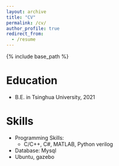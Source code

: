 ```yaml
---
layout: archive
title: "CV"
permalink: /cv/
author_profile: true
redirect_from:
  - /resume
---
```


{% include base_path %}

Education
======
* B.E. in Tsinghua University, 2021

  
Skills
======
* Programming Skills:
  * C/C++, C#, MATLAB, Python verilog
* Database: Mysql
* Ubuntu, gazebo
